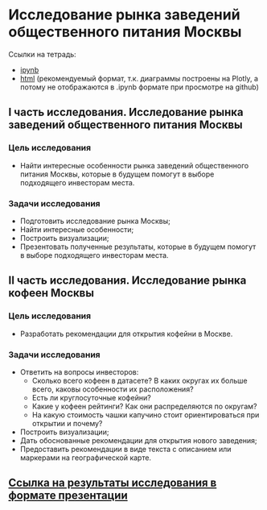# Исследование рынка заведений общественного питания Москвы

Ссылки на тетрадь:
- [ipynb](https://github.com/SavelevD/Data_analyst_portfolio/blob/main/Yandex_DA/Moscow_catering_market/Moscow_catering_market.ipynb)
- [html](https://github.com/SavelevD/Data_analyst_portfolio/blob/main/Yandex_DA/Moscow_catering_market/Moscow_catering_market.html) (рекомендуемый формат, т.к. диаграммы построены на Plotly, а потому не отображаются в .ipynb формате при просмотре на github)

## I часть исследования. Исследование рынка заведений общественного питания Москвы

### Цель исследования
-  Найти интересные особенности рынка заведений общественного питания Москвы, которые в будущем помогут в выборе подходящего инвесторам места.

### Задачи исследования
- Подготовить исследование рынка Москвы;
- Найти интересные особенности;
- Построить визуализации;
- Презентовать полученные результаты, которые в будущем помогут в выборе подходящего инвесторам места.

## II часть исследования. Исследование рынка кофеен Москвы

### Цель исследования
- Разработать рекомендации для открытия кофейни в Москве.

### Задачи исследования
- Ответить на вопросы инвесторов:
    - Сколько всего кофеен в датасете? В каких округах их больше всего, каковы особенности их расположения?
    - Есть ли круглосуточные кофейни?
    - Какие у кофеен рейтинги? Как они распределяются по округам?
    - На какую стоимость чашки капучино стоит ориентироваться при открытии и почему?
- Построить визуализации;
- Дать обоснованные рекомендации для открытия нового заведения;
- Предоставить рекомендации в виде текста с описанием или маркерами на географической карте.

## [Ссылка на результаты исследования в формате презентации](https://disk.yandex.ru/i/R-qBrYa4nvLYxA)
